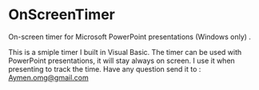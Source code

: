 # OnScreenTimer
On-screen timer for Microsoft PowerPoint presentations (Windows only) .

This is a smiple timer I built in Visual Basic. The timer can be used with PowerPoint presentations, it will stay always on screen.
I use it when presenting to track the time. 
Have any question send it to : Aymen.omg@gmail.com

